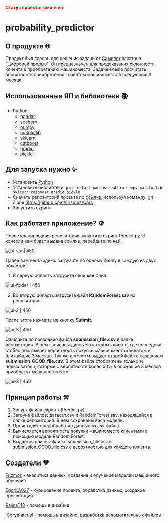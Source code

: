 
**<span style="color:red">Статус проекта: закончен</span>**

# probability_predictor
## О продукте 🌐

Продукт был сделан для решения задачи от [Самолет](https://samolet.ru/) хакатона "[Цифровой прорыв](https://hacks-ai.ru/)". Он предназначен для предсказания склонности клиента к приобретению машиноместа. Задачей было посчитать вероятность приобретения клиентом машиноместа в следующие 3 месяца.

## Использованные ЯП и библиотеки 📚

- Python:
	- [pandas](https://pandas.pydata.org)
	- [seaborn](https://seaborn.pydata.org)
	- [numpy](https://numpy.org)
	- [matplotlib](https://matplotlib.org)
	- [sklearn](https://scikit-learn.org)
	- [catboost](https://catboost.ai)
	- [gradio](https://www.gradio.app)
	- [pickle](https://docs.python.org/3/library/pickle.html)


## Для запуска нужно ✨

- Установить [Python](https://python.org/)
- Установить библиотеки:
    `pip install pandas seaborn numpy matplotlib sklearn catboost gradio pickle`
- Скачать репозиторий проекта по [ссылке](https://github.com/Frizmoz/Cars), используя команду: git clone https://github.com/Frizmoz/Cars
- Запустить скрипт

## Как работает приложение? ⚙

После клонирования репозитория запустите скрипт Predict.py. В консоли вам будет выдана ссылка, перейдите по ней.


![ui-sta | 450](https://i.imgur.com/Rk92FZy.png)

Далее вам необходимо загрузить по одному файлу в каждую из двух областей:
1. В первую область загрузите свой **csv** файл.

![ui-folder | 450](https://i.imgur.com/3GVCAne.png)

2. Во вторую область загрузите файл **RandomForest.sav** из репозитория.

![ui-2 | 450](https://i.imgur.com/goBHnez.png)

После  этого нажмите на кнопку **Submit**.

![ui-3 | 450](https://i.imgur.com/Ia4QxdS.png)

Ожидайте до появления файла **submission_file.csv** в папке репозитория. В нем записаны данные о каждом клиенте, где последний стобец показывает вероятность покупки машиноместа клиентом в ближайщие 3 месяца.
Так же алгоритм выдает второй файл с названием **submission_GOOD_file.csv**. В этом файле отображены только те пользователи, которые с вероятность более 50% в ближашие 3 месяца приобретут машинное место.

![ui-3 | 450](https://i.imgur.com/8Zdl2ya.png)

## Принцип работы ⚒

1.  Запуск файла скрипта(Predict.py).
2.  Загрука файлов: датасет.csv и RandomForest.sav, находящийся в папке репозитория. В нем сохранены веса модели.
3.  Происходит предобработка данных из csv файла.
4.  Вычисляется вероятность покупки машиноместа клиентами с помощью модели Random Forest.
5.  Выдаётся два csv файла: submission_file.csv и submission_GOOD_file.csv с вероятностью для каждого клиента.

## Создатели ❤
 
[Frizmoz](https://github.com/Frizmoz) - аналитика данных, создание и обучение моделей машинного обучения

[EgorKA027](https://github.com/EgorKA027) - курирование проекта, обработка данных, создание презентации

[RalinaT18](https://github.com/RalinaT18) - помощь в дизайне

[ICoryphaeusI](https://github.com/ICoryphaeusI) - помощь в дизайне, разработка вспомогательных файлов
